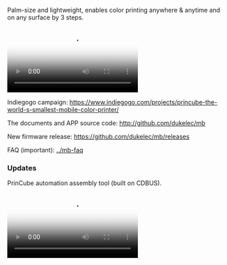 Palm-size and lightweight, enables color printing anywhere & anytime and on any surface by 3 steps.

<p>
  <div class="embed-responsive embed-responsive-16by9">
    <video class="embed-responsive-item" controls poster="mb.jpg">
      <source src="mb.mp4" type="video/mp4">
    </video>
  </div>
</p>

Indiegogo campaign: https://www.indiegogo.com/projects/princube-the-world-s-smallest-mobile-color-printer/

The documents and APP source code: http://github.com/dukelec/mb

New firmware release: https://github.com/dukelec/mb/releases

FAQ (important): <a href="../mb-faq">../mb-faq</a>

### Updates
<p>
  PrinCube automation assembly tool (built on CDBUS).
  <div class="embed-responsive embed-responsive-16by9">
    <video class="embed-responsive-item" controls poster="assembly-tool.jpg">
      <source src="assembly-tool.mp4" type="video/mp4">
    </video>
  </div>
</p>
